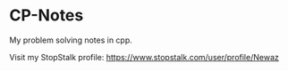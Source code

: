 # CP-Notes
My problem solving notes in cpp. 

Visit my StopStalk profile: https://www.stopstalk.com/user/profile/Newaz
